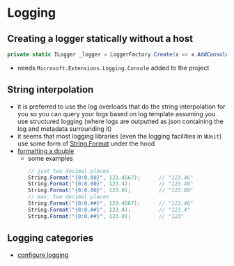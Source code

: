 # Logging

## Creating a logger statically without a host
```cs
private static ILogger _logger = LoggerFactory.Create(x => x.AddConsole()).CreateLogger<YourClassName>();
```
- needs `Microsoft.Extensions.Logging.Console` added to the project

## String interpolation
- it is preferred to use the log overloads that do the string interpolation for you so you can query your logs based on log template assuming you use structured logging (where logs are outputted as json containing the log and metadata surrounding it)
- it seems that most logging libraries (even the logging facilities in `NUnit`) use some form of [String.Format](https://docs.microsoft.com/en-us/dotnet/api/system.string.format?view=net-5.0) under the hood
- [formatting a double](https://www.csharp-examples.net/string-format-double/)
  - some examples
    ```cs
    // just two decimal places
    String.Format("{0:0.00}", 123.4567);      // "123.46"
    String.Format("{0:0.00}", 123.4);         // "123.40"
    String.Format("{0:0.00}", 123.0);         // "123.00"
    // max. two decimal places
    String.Format("{0:0.##}", 123.4567);      // "123.46"
    String.Format("{0:0.##}", 123.4);         // "123.4"
    String.Format("{0:0.##}", 123.0);         // "123"
    ```

## Logging categories
- [configure logging](https://docs.microsoft.com/en-us/aspnet/core/fundamentals/logging/?view=aspnetcore-5.0#configure-logging)